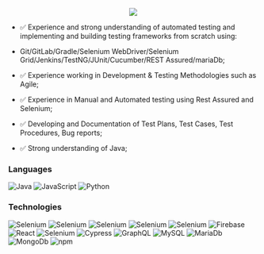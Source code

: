 
<p align="center">
  <img src="https://capsule-render.vercel.app/api?text=%20Franz%20Fernando%20-nl-&fontSize=55&fontColor=333&desc=QA%20Automation%20Engineer&animation=fadeIn&type=waving&color=gradient&height=135"/>
</p>

- ✅ Experience and strong understanding of automated testing and implementing and building testing frameworks from scratch using: 

-  Git/GitLab/Gradle/Selenium WebDriver/Selenium Grid/Jenkins/TestNG/JUnit/Cucumber/REST Assured/mariaDb; 

- ✅ Experience working in Development & Testing Methodologies such as Agile;

- ✅ Experience in Manual and Automated testing using Rest Assured and Selenium;

- ✅ Developing and Documentation of Test Plans, Test Cases, Test Procedures, Bug reports; 

- ✅ Strong understanding of Java;
  

### Languages
![Java](https://img.shields.io/badge/-Java-000?&logo=java)
![JavaScript](https://img.shields.io/badge/-JavaScript-000?&logo=JavaScript)
![Python](https://img.shields.io/badge/-Python-000?&logo=Python)
### Technologies

![Selenium](https://img.shields.io/badge/-Selenium-000?&logo=Selenium)
![Selenium](https://img.shields.io/badge/-Gradle-000?&logo=Gradle)
![Selenium](https://img.shields.io/badge/-Jenkins-000?&logo=Jenkins)
![Selenium](https://img.shields.io/badge/-Jira-000?&logo=Jira)
![Selenium](https://img.shields.io/badge/-Cucumber-000?&logo=cucumber)
![Firebase](https://img.shields.io/badge/-Firebase-000?&logo=firebase)
![React](https://img.shields.io/badge/-React-000?&logo=React)
![Selenium](https://img.shields.io/badge/-Node-000?&logo=Nodedotjs)
![Cypress](https://img.shields.io/badge/-Cypress-000?&logo=cypress)
![GraphQL](https://img.shields.io/badge/-GraphQL-000?&logo=graphql)
![MySQL](https://img.shields.io/badge/-MySQL-000?&logo=mysql)
![MariaDb](https://img.shields.io/badge/-MariaDb-000?&logo=mariadb)
![MongoDb](https://img.shields.io/badge/-MongoDb-000?&logo=mongodb)
![npm](https://img.shields.io/badge/-npm-000?&logo=npm)









